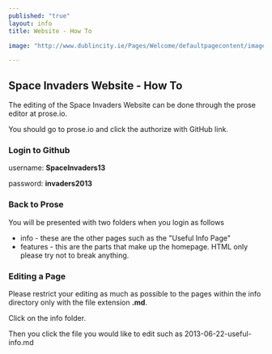 ```yaml
---
published: "true"
layout: info
title: Website - How To

image: "http://www.dublincity.ie/Pages/Welcome/defaultpagecontent/images/ShortLogo.png"

---
```

## Space Invaders Website - How To

The editing of the Space Invaders Website can be done through the prose editor at prose.io.

You should go to prose.io and click the authorize with GitHub link.

### Login to Github

username: **SpaceInvaders13**

password: **invaders2013**

### Back to Prose

You will be presented with two folders when you login as follows

- info - these are the other pages such as the "Useful Info Page"
- features - this are the parts that make up the homepage. HTML only please try not to break anything.

### Editing a Page

Please restrict your editing as much as possible to the pages within the info directory only with the file extension **.md**.

Click on the info folder.

Then you click the file you would like to edit such as 2013-06-22-useful-info.md
